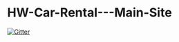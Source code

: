 # HW-Car-Rental---Main-Site

[![Gitter](https://badges.gitter.im/HAPwebsite/HW-Car-Rental---Main-Site.svg)](https://gitter.im/HAPwebsite/HW-Car-Rental---Main-Site?utm_source=badge&utm_medium=badge&utm_campaign=pr-badge&utm_content=badge)